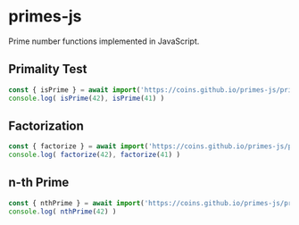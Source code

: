 # primes-js

Prime number functions implemented in JavaScript.

## Primality Test

```javascript
const { isPrime } = await import('https://coins.github.io/primes-js/primes.js');
console.log( isPrime(42), isPrime(41) )
```

## Factorization

```javascript
const { factorize } = await import('https://coins.github.io/primes-js/primes.js');
console.log( factorize(42), factorize(41) )
```

## n-th Prime

```javascript
const { nthPrime } = await import('https://coins.github.io/primes-js/primes.js');
console.log( nthPrime(42) )
```
